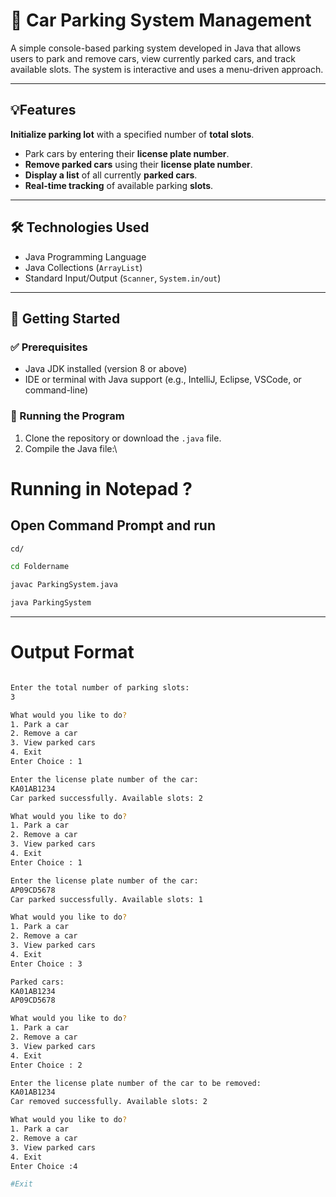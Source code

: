 # 🚗 Car Parking System Management

A simple console-based parking system developed in Java that allows users to park and remove cars, view currently parked cars, and track available slots. The system is interactive and uses a menu-driven approach.

---
## 💡Features

 **Initialize parking lot** with a specified number of **total slots**.
- Park cars by entering their **license plate number**.
- **Remove parked cars** using their **license plate number**.
- **Display a list** of all currently **parked cars**.
- **Real-time tracking** of available parking **slots**.

---

## 🛠️ Technologies Used

- Java Programming Language
- Java Collections (`ArrayList`)
- Standard Input/Output (`Scanner`, `System.in/out`)

---

## 🏁 Getting Started

### ✅ Prerequisites

- Java JDK installed (version 8 or above)
- IDE or terminal with Java support (e.g., IntelliJ, Eclipse, VSCode, or command-line)

### 🚀 Running the Program

1. Clone the repository or download the `.java` file.
2. Compile the Java file:\

# Running in Notepad ? 

## Open Command Prompt and run 
```bash
cd/

cd Foldername

javac ParkingSystem.java

java ParkingSystem
```
---

# Output Format 

```bash

Enter the total number of parking slots:
3

What would you like to do?
1. Park a car
2. Remove a car
3. View parked cars
4. Exit
Enter Choice : 1

Enter the license plate number of the car:
KA01AB1234
Car parked successfully. Available slots: 2

What would you like to do?
1. Park a car
2. Remove a car
3. View parked cars
4. Exit
Enter Choice : 1

Enter the license plate number of the car:
AP09CD5678
Car parked successfully. Available slots: 1

What would you like to do?
1. Park a car
2. Remove a car
3. View parked cars
4. Exit
Enter Choice : 3

Parked cars:
KA01AB1234
AP09CD5678

What would you like to do?
1. Park a car
2. Remove a car
3. View parked cars
4. Exit
Enter Choice : 2

Enter the license plate number of the car to be removed:
KA01AB1234
Car removed successfully. Available slots: 2

What would you like to do?
1. Park a car
2. Remove a car
3. View parked cars
4. Exit
Enter Choice :4

#Exit

